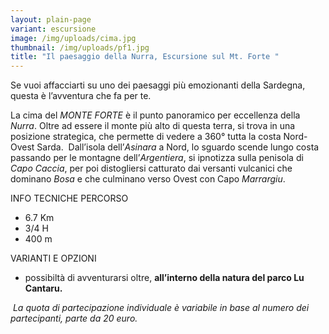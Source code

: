 ```yaml
---
layout: plain-page
variant: escursione
image: /img/uploads/cima.jpg
thumbnail: /img/uploads/pf1.jpg
title: "Il paesaggio della Nurra, Escursione sul Mt. Forte "
---
```

Se vuoi affacciarti su uno dei paesaggi più emozionanti della Sardegna, questa è l’avventura che fa per te.

La cima del *MONTE FORTE* è il punto panoramico per eccellenza della *Nurra*. Oltre ad essere il monte più alto di questa terra, si trova in una posizione strategica, che permette di vedere a 360° tutta la costa Nord-Ovest Sarda.  Dall’isola dell’*Asinara* a Nord, lo sguardo scende lungo costa passando per le montagne dell’*Argentiera*, si ipnotizza sulla penisola di *Capo Caccia*, per poi distogliersi catturato dai versanti vulcanici che dominano *Bosa* e che culminano verso Ovest con Capo *Marrargiu*.

INFO TECNICHE PERCORSO

* 6.7 Km
* 3/4 H
* 400 m

VARIANTI E OPZIONI

* possibiltà di avventurarsi oltre, **all’interno della natura del parco Lu Cantaru.**

 *La quota di partecipazione individuale è variabile in base al numero dei partecipanti, parte da 20 euro.*